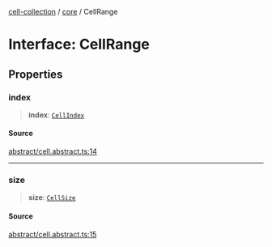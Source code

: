 [cell-collection](../../modules.md) / [core](../index.md) / CellRange

# Interface: CellRange

## Properties

### index

> **index**: [`CellIndex`](CellIndex.md)

#### Source

[abstract/cell.abstract.ts:14](https://github.com/benoitlahoz/cell-collection/blob/90d2a7b2a31a3dd80adcbf1669c3269d51abfb08/src/abstract/cell.abstract.ts#L14)

***

### size

> **size**: [`CellSize`](CellSize.md)

#### Source

[abstract/cell.abstract.ts:15](https://github.com/benoitlahoz/cell-collection/blob/90d2a7b2a31a3dd80adcbf1669c3269d51abfb08/src/abstract/cell.abstract.ts#L15)
